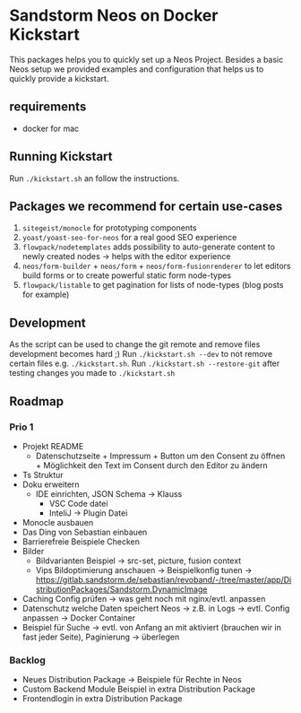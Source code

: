 # Sandstorm Neos on Docker Kickstart

This packages helps you to quickly set up a Neos Project. Besides a basic Neos setup
we provided examples and configuration that helps us to quickly provide a kickstart.

## requirements

- docker for mac

## Running Kickstart

Run `./kickstart.sh` an follow the instructions.

## Packages we recommend for certain use-cases

1. `sitegeist/monocle` for prototyping components
2. `yoast/yoast-seo-for-neos` for a real good SEO experience
3. `flowpack/nodetemplates` adds possibility to auto-generate content to newly created nodes -> helps with the editor experience
4. `neos/form-builder` + `neos/form` + `neos/form-fusionrenderer` to let editors build forms or to create powerful static form node-types
5. `flowpack/listable` to get pagination for lists of node-types (blog posts for example)

## Development

As the script can be used to change the git remote and remove files development becomes hard ;)
Run `./kickstart.sh --dev` to not remove certain files e.g. `./kickstart.sh`. 
Run `./kickstart.sh --restore-git` after testing changes you made to `./kickstart.sh`


## Roadmap

### Prio 1

* Projekt README
  * Datenschutzseite + Impressum + Button um den Consent zu öffnen + Möglichkeit den Text im Consent durch den Editor zu ändern
* Ts Struktur
* Doku erweitern
    * IDE einrichten, JSON Schema -> Klauss
        * VSC Code datei
        * InteliJ -> Plugin Datei
* Monocle ausbauen
* Das Ding von Sebastian einbauen
* Barrierefreie Beispiele Checken
* Bilder
  * Bildvarianten Beispiel -> src-set, picture, fusion context
  * Vips Bildoptimierung anschauen -> Beispielkonfig tunen -> https://gitlab.sandstorm.de/sebastian/revoband/-/tree/master/app/DistributionPackages/Sandstorm.DynamicImage
* Caching Config prüfen -> was geht noch mit nginx/evtl. anpassen
* Datenschutz welche Daten speichert Neos -> z.B. in Logs -> evtl. Config anpassen -> Docker Container 
* Beispiel für Suche -> evtl. von Anfang an mit aktiviert (brauchen wir in fast jeder Seite), Paginierung -> überlegen


### Backlog

* Neues Distribution Package -> Beispiele für Rechte in Neos    
* Custom Backend Module Beispiel in extra Distribution Package
* Frontendlogin in extra Distribution Package
